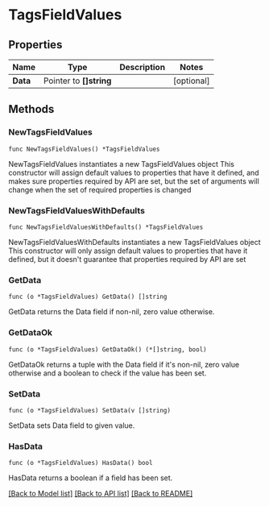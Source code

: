 # TagsFieldValues

## Properties

Name | Type | Description | Notes
------------ | ------------- | ------------- | -------------
**Data** | Pointer to **[]string** |  | [optional] 

## Methods

### NewTagsFieldValues

`func NewTagsFieldValues() *TagsFieldValues`

NewTagsFieldValues instantiates a new TagsFieldValues object
This constructor will assign default values to properties that have it defined,
and makes sure properties required by API are set, but the set of arguments
will change when the set of required properties is changed

### NewTagsFieldValuesWithDefaults

`func NewTagsFieldValuesWithDefaults() *TagsFieldValues`

NewTagsFieldValuesWithDefaults instantiates a new TagsFieldValues object
This constructor will only assign default values to properties that have it defined,
but it doesn't guarantee that properties required by API are set

### GetData

`func (o *TagsFieldValues) GetData() []string`

GetData returns the Data field if non-nil, zero value otherwise.

### GetDataOk

`func (o *TagsFieldValues) GetDataOk() (*[]string, bool)`

GetDataOk returns a tuple with the Data field if it's non-nil, zero value otherwise
and a boolean to check if the value has been set.

### SetData

`func (o *TagsFieldValues) SetData(v []string)`

SetData sets Data field to given value.

### HasData

`func (o *TagsFieldValues) HasData() bool`

HasData returns a boolean if a field has been set.


[[Back to Model list]](../README.md#documentation-for-models) [[Back to API list]](../README.md#documentation-for-api-endpoints) [[Back to README]](../README.md)


